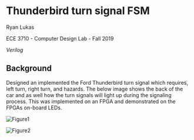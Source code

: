 Thunderbird turn signal FSM
==============

Ryan Lukas

ECE 3710 - Computer Design Lab - Fall 2019

*Verilog*

Background
------------

Designed an implemented the Ford Thunderbird turn signal which requires, left turn, right turn, and hazards. The below image shows the back of the car and as well how the turn signals will light up during the signaling process. This was implemented on an FPGA and demonstrated on the FPGAs on-board LEDs.

![Figure1](https://user-images.githubusercontent.com/60668195/105623964-34345d00-5ddb-11eb-8ea0-c68812d9bbee.png)

![Figure2](https://user-images.githubusercontent.com/60668195/105623966-35fe2080-5ddb-11eb-850d-1afb3e6ab420.png)



